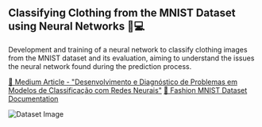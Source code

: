 ## Classifying Clothing from the MNIST Dataset using Neural Networks 🧠💻

Development and training of a neural network to classify clothing images from the MNIST dataset and its evaluation, aiming to understand the issues the neural network found during the prediction process.

[📖 Medium Article - "Desenvolvimento e Diagnóstico de Problemas em Modelos de Classificação com Redes Neurais"](https://medium.com/@alvzslivia/desenvolvimento-e-diagn%C3%B3stico-de-problemas-em-modelos-de-classifica%C3%A7%C3%A3o-com-redes-neurais-01dc46628a48)
[📃 Fashion MNIST Dataset Documentation](https://www.tensorflow.org/datasets/catalog/fashion_mnist?hl=en)

![Dataset Image]([src/image.png](https://miro.medium.com/v2/resize:fit:4800/format:webp/1*8z_DYwkXWF5iWC3I7qYypQ.png))
